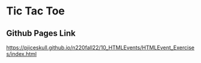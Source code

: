 # Tic Tac Toe

## Github Pages Link

https://pjiceskull.github.io/n220fall22/10_HTMLEvents/HTMLEvent_Exercises/index.html
